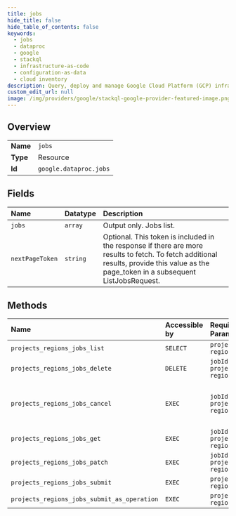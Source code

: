 ```yaml
---
title: jobs
hide_title: false
hide_table_of_contents: false
keywords:
  - jobs
  - dataproc
  - google    
  - stackql
  - infrastructure-as-code
  - configuration-as-data
  - cloud inventory
description: Query, deploy and manage Google Cloud Platform (GCP) infrastructure and resources using SQL
custom_edit_url: null
image: /img/providers/google/stackql-google-provider-featured-image.png
---
```

  
    

## Overview
<table><tbody>
<tr><td><b>Name</b></td><td><code>jobs</code></td></tr>
<tr><td><b>Type</b></td><td>Resource</td></tr>
<tr><td><b>Id</b></td><td><code>google.dataproc.jobs</code></td></tr>
</tbody></table>

## Fields
| Name | Datatype | Description |
|:-----|:---------|:------------|
| `jobs` | `array` | Output only. Jobs list. |
| `nextPageToken` | `string` | Optional. This token is included in the response if there are more results to fetch. To fetch additional results, provide this value as the page_token in a subsequent ListJobsRequest. |
## Methods
| Name | Accessible by | Required Params | Description |
|:-----|:--------------|:----------------|:------------|
| `projects_regions_jobs_list` | `SELECT` | `projectId, region` | Lists regions/&#123;region&#125;/jobs in a project. |
| `projects_regions_jobs_delete` | `DELETE` | `jobId, projectId, region` | Deletes the job from the project. If the job is active, the delete fails, and the response returns FAILED_PRECONDITION. |
| `projects_regions_jobs_cancel` | `EXEC` | `jobId, projectId, region` | Starts a job cancellation request. To access the job resource after cancellation, call regions/&#123;region&#125;/jobs.list (https://cloud.google.com/dataproc/docs/reference/rest/v1/projects.regions.jobs/list) or regions/&#123;region&#125;/jobs.get (https://cloud.google.com/dataproc/docs/reference/rest/v1/projects.regions.jobs/get). |
| `projects_regions_jobs_get` | `EXEC` | `jobId, projectId, region` | Gets the resource representation for a job in a project. |
| `projects_regions_jobs_patch` | `EXEC` | `jobId, projectId, region` | Updates a job in a project. |
| `projects_regions_jobs_submit` | `EXEC` | `projectId, region` | Submits a job to a cluster. |
| `projects_regions_jobs_submit_as_operation` | `EXEC` | `projectId, region` | Submits job to a cluster. |
